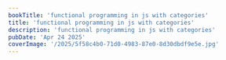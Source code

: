 ```yaml
---   
bookTitle: 'functional programming in js with categories'
title: 'functional programming in js with categories'
description: 'functional programming in js with categories'
pubDate: 'Apr 24 2025'
coverImage: '/2025/5f58c4b0-71d0-4983-87e0-8d30dbdf9e5e.jpg'
---
```

